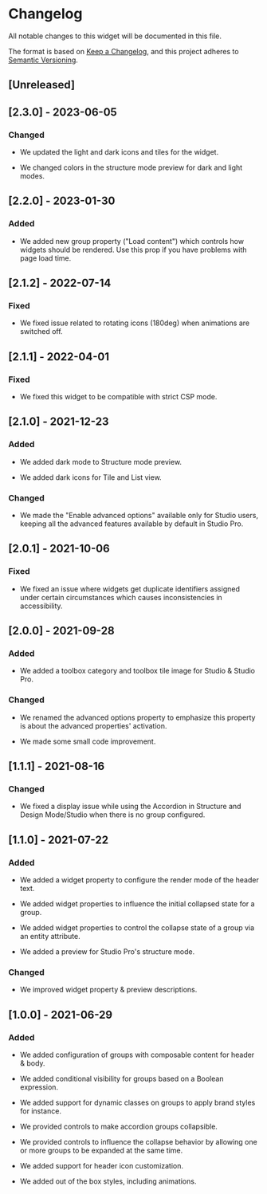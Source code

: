 # Changelog

All notable changes to this widget will be documented in this file.

The format is based on [Keep a Changelog](https://keepachangelog.com/en/1.0.0/), and this project adheres to [Semantic Versioning](https://semver.org/spec/v2.0.0.html).

## [Unreleased]

## [2.3.0] - 2023-06-05

### Changed

-   We updated the light and dark icons and tiles for the widget.

-   We changed colors in the structure mode preview for dark and light modes.

## [2.2.0] - 2023-01-30

### Added

-   We added new group property ("Load content") which controls how widgets should be rendered. Use this prop if you have problems with page load time.

## [2.1.2] - 2022-07-14

### Fixed

-   We fixed issue related to rotating icons (180deg) when animations are switched off.

## [2.1.1] - 2022-04-01

### Fixed

-   We fixed this widget to be compatible with strict CSP mode.

## [2.1.0] - 2021-12-23

### Added

-   We added dark mode to Structure mode preview.

-   We added dark icons for Tile and List view.

### Changed

-   We made the "Enable advanced options" available only for Studio users, keeping all the advanced features available by default in Studio Pro.

## [2.0.1] - 2021-10-06

### Fixed

-   We fixed an issue where widgets get duplicate identifiers assigned under certain circumstances which causes inconsistencies in accessibility.

## [2.0.0] - 2021-09-28

### Added

-   We added a toolbox category and toolbox tile image for Studio & Studio Pro.

### Changed

-   We renamed the advanced options property to emphasize this property is about the advanced properties' activation.

-   We made some small code improvement.

## [1.1.1] - 2021-08-16

### Changed

-   We fixed a display issue while using the Accordion in Structure and Design Mode/Studio when there is no group configured.

## [1.1.0] - 2021-07-22

### Added

-   We added a widget property to configure the render mode of the header text.

-   We added widget properties to influence the initial collapsed state for a group.

-   We added widget properties to control the collapse state of a group via an entity attribute.

-   We added a preview for Studio Pro's structure mode.

### Changed

-   We improved widget property & preview descriptions.

## [1.0.0] - 2021-06-29

### Added

-   We added configuration of groups with composable content for header & body.

-   We added conditional visibility for groups based on a Boolean expression.

-   We added support for dynamic classes on groups to apply brand styles for instance.

-   We provided controls to make accordion groups collapsible.

-   We provided controls to influence the collapse behavior by allowing one or more groups to be expanded at the same time.

-   We added support for header icon customization.

-   We added out of the box styles, including animations.
